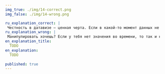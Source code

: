 ```yaml
---
img_true: ./img/14-correct.png
img_false: ./img/14-wrong.png

ru_explanation_correct: |
 Честность в датавизе — ценная черта. Если в какой-то момент данных не было, то это стоит отметить на графике.
ru_explanation_wrong: |
 Манипулировать хочешь? Если у тебя нет значения во времени, то так и напиши. Но не вводи людей в заблуждение формой графика.
en_explanation_title:
  TODO
en_explanation:
  TODO
  
published: true
---
```


